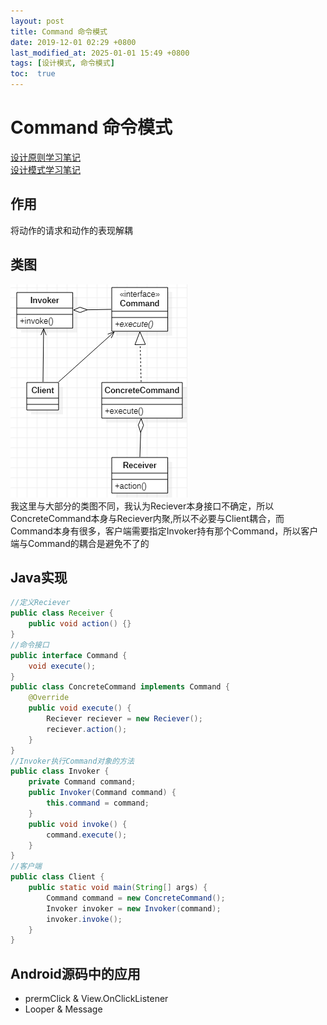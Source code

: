```yaml
---
layout: post
title: Command 命令模式
date: 2019-12-01 02:29 +0800
last_modified_at: 2025-01-01 15:49 +0800
tags: [设计模式, 命令模式]
toc:  true
---
```


# Command 命令模式

[设计原则学习笔记](https://www.jianshu.com/p/f7f79adad32b)  
[设计模式学习笔记](https://www.jianshu.com/p/08bf9381697c)  
## 作用
将动作的请求和动作的表现解耦
## 类图
![命令模式类图](https://github.com/Charles199310/Charles199310.github.io/blob/main/assets/images/command_01.PNG?raw=true)  
我这里与大部分的类图不同，我认为Reciever本身接口不确定，所以ConcreteCommand本身与Reciever内聚,所以不必要与Client耦合，而Command本身有很多，客户端需要指定Invoker持有那个Command，所以客户端与Command的耦合是避免不了的
## Java实现
```Java
//定义Reciever
public class Receiver {
    public void action() {}
}
//命令接口
public interface Command {
    void execute();
}
public class ConcreteCommand implements Command {
    @Override
    public void execute() {
        Reciever reciever = new Reciever();
        reciever.action();
    }
}
//Invoker执行Command对象的方法
public class Invoker {
    private Command command;
    public Invoker(Command command) {
        this.command = command;
    }
    public void invoke() {
        command.execute();
    }
}
//客户端
public class Client {
    public static void main(String[] args) {
        Command command = new ConcreteCommand();
        Invoker invoker = new Invoker(command);
        invoker.invoke();
    }
}
```
## Android源码中的应用
* prermClick & View.OnClickListener
* Looper & Message
